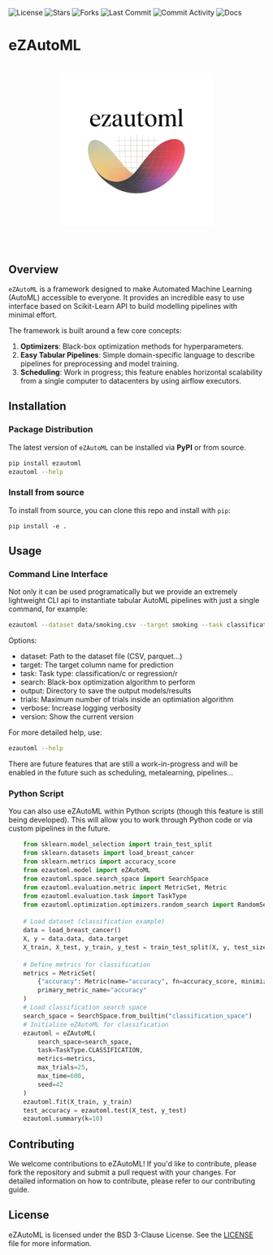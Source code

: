 ![License](https://img.shields.io/badge/License-BSD%203--Clause-blue.svg)
![Stars](https://img.shields.io/github/stars/eZWALT/eZAutoML?style=flat)
![Forks](https://img.shields.io/github/forks/eZWALT/eZAutoML?style=flat)
![Last Commit](https://img.shields.io/github/last-commit/eZWALT/eZAutoML?style=flat)
![Commit Activity](https://img.shields.io/github/commit-activity/m/eZWALT/eZAutoML?style=flat)
![Docs](https://img.shields.io/badge/docs-latest-blue)

<!---
![Version](https://img.shields.io/github/v/tag/eZWALT/eZAutoML?style=flat)
![PyPI Downloads](https://img.shields.io/pypi/dm/eZAutoML?style=flat)
-->

# eZAutoML 

<!---
![](./resources/logo_red_transparent.png)
-->
<h1 align="center">
<img src="https://raw.githubusercontent.com/eZWALT/eZAutoML/refs/heads/main/src/ezautoml/resources/logo/logo_transparent.png" width="300">
</h1><br>


## Overview

`eZAutoML` is a framework designed to make Automated Machine Learning (AutoML) accessible to everyone. It provides an incredible easy to use interface based on Scikit-Learn API to build modelling pipelines with minimal effort.

The framework is built around a few core concepts:

1. **Optimizers**: Black-box optimization methods for hyperparameters.
2. **Easy Tabular Pipelines**: Simple domain-specific language to describe pipelines for preprocessing and model training.
3. **Scheduling**: Work in progress; this feature enables horizontal scalability from a single computer to datacenters by using airflow executors.

## Installation 

### Package Distribution 

The latest version of `eZAutoML` can be installed via **PyPI** or from source.

```bash 
pip install ezautoml
ezautoml --help
```

### Install from source
To install from source, you can clone this repo and install with `pip`:

```
pip install -e .
```

## Usage

### Command Line Interface 

Not only it can be used programatically but we provide an extremely lightweight CLI api to instantiate tabular AutoML pipelines with just a single command, for example: 

```bash
ezautoml --dataset data/smoking.csv --target smoking --task classification --trials 10 --verbose   
```

Options:
- dataset: Path to the dataset file (CSV, parquet...)
- target: The target column name for prediction
- task: Task type: classification/c or regression/r
- search: Black-box optimization algorithm to perform
- output: Directory to save the output models/results
- trials: Maximum number of trials inside an optimiation algorithm
- verbose: Increase logging verbosity 
- version: Show the current version 

For more detailed help, use:

```bash
ezautoml --help
```

There are future features that are still a work-in-progress and will be enabled in the future such as scheduling, metalearning, pipelines...

### Python Script

You can also use eZAutoML within Python scripts (though this feature is still being developed). This will allow you to work through Python code or via custom pipelines in the future.

```python
    from sklearn.model_selection import train_test_split
    from sklearn.datasets import load_breast_cancer
    from sklearn.metrics import accuracy_score
    from ezautoml.model import eZAutoML
    from ezautoml.space.search_space import SearchSpace
    from ezautoml.evaluation.metric import MetricSet, Metric
    from ezautoml.evaluation.task import TaskType
    from ezautoml.optimization.optimizers.random_search import RandomSearchOptimizer

    # Load dataset (classification example)
    data = load_breast_cancer()
    X, y = data.data, data.target
    X_train, X_test, y_train, y_test = train_test_split(X, y, test_size=0.3, random_state=42)

    # Define metrics for classification
    metrics = MetricSet(
        {"accuracy": Metric(name="accuracy", fn=accuracy_score, minimize=False)},
        primary_metric_name="accuracy"
    )
    # Load classification search space
    search_space = SearchSpace.from_builtin("classification_space")
    # Initialize eZAutoML for classification
    ezautoml = eZAutoML(
        search_space=search_space,
        task=TaskType.CLASSIFICATION,
        metrics=metrics,
        max_trials=25,
        max_time=600,  
        seed=42
    )
    ezautoml.fit(X_train, y_train)
    test_accuracy = ezautoml.test(X_test, y_test)
    ezautoml.summary(k=10)
```

## Contributing

We welcome contributions to eZAutoML! If you'd like to contribute, please fork the repository and submit a pull request with your changes. For detailed information on how to contribute, please refer to our contributing guide.

## License 

eZAutoML is licensed under the BSD 3-Clause License. See the [LICENSE](./LICENSE) file for more information.

